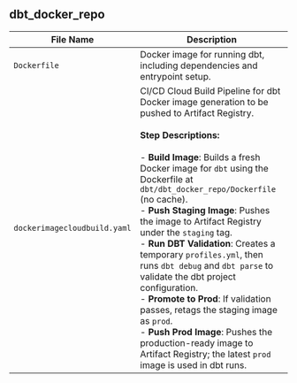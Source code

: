 ## dbt_docker_repo

| **File Name**               | **Description** |
|----------------------------|-----------------|
| `Dockerfile`               | Docker image for running dbt, including dependencies and entrypoint setup. |
| `dockerimagecloudbuild.yaml` | CI/CD Cloud Build Pipeline for dbt Docker image generation to be pushed to Artifact Registry.<br><br> **Step Descriptions:** <br><br> - **Build Image**: Builds a fresh Docker image for `dbt` using the Dockerfile at `dbt/dbt_docker_repo/Dockerfile` (no cache). <br>  - **Push Staging Image**: Pushes the image to Artifact Registry under the `staging` tag. <br> - **Run DBT Validation**: Creates a temporary `profiles.yml`, then runs `dbt debug` and `dbt parse` to validate the dbt project configuration. <br> - **Promote to Prod**: If validation passes, retags the staging image as `prod`. <br> - **Push Prod Image**: Pushes the production-ready image to Artifact Registry; the latest `prod` image is used in dbt runs. <br>|
